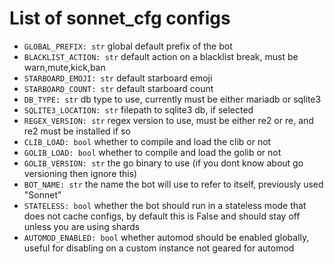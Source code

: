 # List of sonnet\_cfg configs
- `GLOBAL_PREFIX: str` global default prefix of the bot
- `BLACKLIST_ACTION: str` default action on a blacklist break, must be warn,mute,kick,ban
- `STARBOARD_EMOJI: str` default starboard emoji
- `STARBOARD_COUNT: str` default starboard count
- `DB_TYPE: str` db type to use, currently must be either mariadb or sqlite3
- `SQLITE3_LOCATION: str` filepath to sqlite3 db, if selected
- `REGEX_VERSION: str` regex version to use, must be either re2 or re, and re2 must be installed if so
- `CLIB_LOAD: bool` whether to compile and load the clib or not
- `GOLIB_LOAD: bool` whether to compile and load the golib or not
- `GOLIB_VERSION: str` the go binary to use (if you dont know about go versioning then ignore this)
- `BOT_NAME: str` the name the bot will use to refer to itself, previously used "Sonnet"
- `STATELESS: bool` whether the bot should run in a stateless mode that does not cache configs, by default this is False and should stay off unless you are using shards
- `AUTOMOD_ENABLED: bool` whether automod should be enabled globally, useful for disabling on a custom instance not geared for automod
